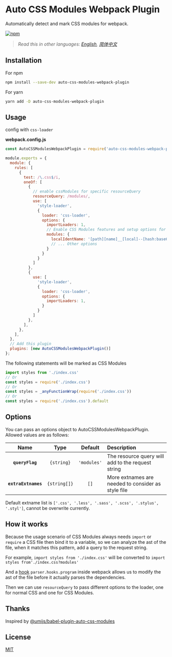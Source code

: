 # Auto CSS Modules Webpack Plugin

Automatically detect and mark CSS modules for webpack.

[![npm][npm]][npm-url]

> *Read this in other languages: [English](README.md), [简体中文](README_CN.md)*

## Installation

For npm
```bash
npm install --save-dev auto-css-modules-webpack-plugin
```

For yarn
```bash
yarn add -D auto-css-modules-webpack-plugin
```

## Usage

config with `css-loader`

**webpack.config.js**

```javascript
const AutoCSSModulesWebpackPlugin = require('auto-css-modules-webpack-plugin')

module.exports = {
  module: {
    rules: [
      {
        test: /\.css$/i,
        oneOf: [
          {
            // enable cssModules for specific resourceQuery
            resourceQuery: /modules/,
            use: [
              'style-loader',
              {
                loader: 'css-loader',
                options: {
                  importLoaders: 1,
                  // Enable CSS Modules features and setup options for them.
                  modules: {
                    localIdentName: '[path][name]__[local]--[hash:base64:5]',
                    // ... Other options
                  }
                }
              }
            ]
          },
          {
            use: [
              'style-loader',
              {
                loader: 'css-loader',
                options: {
                  importLoaders: 1,
                }
              }
            ]
          },
        ],
      },
    ],
  },
  // Add this plugin
  plugins: [new AutoCSSModulesWebpackPlugin()]
};
```

The following statements will be marked as CSS Modules

```js
import styles from './index.css'
// Or
const styles = require('./index.css')
// Or
const styles = _anyFunctionWrap(require('./index.css'))
// Or
const styles = require('./index.css').default
```

## Options

You can pass an options object to AutoCSSModulesWebpackPlugin. Allowed values are as follows:

|        Name         |     Type     |   Default   | Description                                        |
| :-----------------: | :----------: | :---------: | :------------------------------------------------- |
|   **`queryFlag`**   |  `{string}`  | `'modules'` | The resource query will add to the request string  |
| **`extraExtnames`** | `{string[]}` |    `[]`     | More extnames are needed to consider as style file |

Default extname list is `['.css', '.less', '.sass', '.scss', '.stylus', '.styl']`, cannot be overwrite currently.

## How it works

Because the usage scenario of CSS Modules always needs `import` or `require` a CSS file then bind it to a variable, so we can analyze the ast of the file, when it matches this pattern, add a query to the request string.

For example, `import styles from './index.css'` will be converted to `import styles from'./index.css?modules'`

And a [hook](https://webpack.js.org/api/parser/#program) `parser.hooks.program` inside webpack allows us to modify the ast of the file before it actually parses the dependencies.

Then we can use `resourceQuery` to pass different options to the loader, one for normal CSS and one for CSS Modules.

## Thanks

Inspired by [@umijs/babel-plugin-auto-css-modules](https://www.npmjs.com/package/@umijs/babel-plugin-auto-css-modules)


## License

[MIT](./LICENSE)

[npm]: https://img.shields.io/npm/v/auto-css-modules-webpack-plugin.svg
[npm-url]: https://npmjs.com/package/auto-css-modules-webpack-plugin
